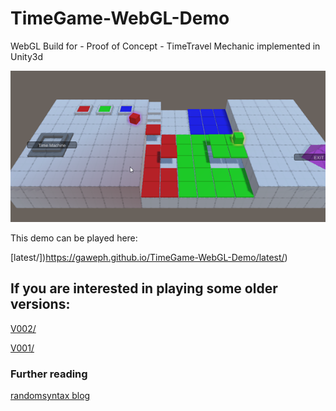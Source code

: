 # TimeGame-WebGL-Demo
WebGL Build for - Proof of Concept - TimeTravel Mechanic implemented in Unity3d

![V0.02](https://raw.githubusercontent.com/Gaweph/TimeGame-WebGL-Demo/master/V0.02/V0.02.png)

This demo can be played here:

[latest/])https://gaweph.github.io/TimeGame-WebGL-Demo/latest/)

## If you are interested in playing some older versions:
[V002/](https://gaweph.github.io/TimeGame-WebGL-Demo/V0.02/)

[V001/](https://gaweph.github.io/TimeGame-WebGL-Demo/V0.01/)

### Further reading
[randomsyntax blog](http://blog.randomsyntax.net/categories/Gamedev/Timegame/)
